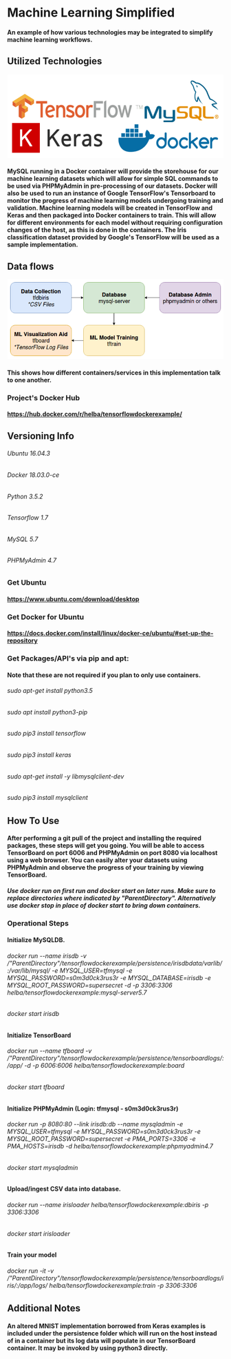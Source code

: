 # Machine Learning Simplified
#### An example of how various technologies may be integrated to simplify machine learning workflows.

## Utilized Technologies
![alt text]( https://raw.githubusercontent.com/TS-Helba/tensorflowdockerexample/master/mdfiles/images/techsused.png  "Technologies used in this project.")
#### MySQL running in a Docker container will provide the storehouse for our machine learning datasets which will allow for simple SQL commands to be used via PHPMyAdmin in pre-processing of our datasets. Docker will also be used to run an instance of Google TensorFlow's Tensorboard to monitor the progress of machine learning models undergoing training and validation. Machine learning models will be created in TensorFlow and Keras and then packaged into Docker containers to train. This will allow for different environments for each model without requiring configuration changes of the host, as this is done in the containers. The Iris classification dataset provided by Google's TensorFlow will be used as a sample implementation.

## Data flows
![alt text]( https://github.com/TS-Helba/tensorflowdockerexample/raw/master/mdfiles/images/dataflowsexample.png  "Dataflows")
#### This shows how different containers/services in this implementation talk to one another.

### Project's Docker Hub
#### https://hub.docker.com/r/helba/tensorflowdockerexample/

## Versioning Info
###### Ubuntu 16.04.3
###### Docker 18.03.0-ce
###### Python 3.5.2
###### Tensorflow 1.7
###### MySQL 5.7
###### PHPMyAdmin 4.7

### Get Ubuntu
#### https://www.ubuntu.com/download/desktop

### Get Docker for Ubuntu
#### https://docs.docker.com/install/linux/docker-ce/ubuntu/#set-up-the-repository

### Get Packages/API's via pip and apt:
#### Note that these are not required if you plan to only use containers.
###### sudo apt-get install python3.5
###### sudo apt install python3-pip
###### sudo pip3 install tensorflow
###### sudo pip3 install keras
###### sudo apt-get install -y libmysqlclient-dev
###### sudo pip3 install mysqlclient

## How To Use
#### After performing a git pull of the project and installing the required packages, these steps will get you going. You will be able to access TensorBoard on port 6006 and PHPMyAdmin on port 8080 via localhost using a web browser. You can easily alter your datasets using PHPMyAdmin and observe the progress of your training by viewing TensorBoard.
##### Use docker run on first run and docker start on later runs. Make sure to replace directories where indicated by "ParentDirectory". Alternatively use docker stop in place of docker start to bring down containers.
### Operational Steps
#### Initialize MySQLDB.
###### docker run --name irisdb -v /"ParentDirectory"/tensorflowdockerexample/persistence/irisdbdata/varlib/:/var/lib/mysql/ -e MYSQL_USER=tfmysql -e MYSQL_PASSWORD=s0m3d0ck3rus3r -e MYSQL_DATABASE=irisdb -e MYSQL_ROOT_PASSWORD=supersecret -d -p 3306:3306 helba/tensorflowdockerexample:mysql-server5.7
###### docker start irisdb
#### Initialize TensorBoard
###### docker run --name tfboard -v /"ParentDirectory"/tensorflowdockerexample/persistence/tensorboardlogs/:/app/ -d -p 6006:6006 helba/tensorflowdockerexample:board
###### docker start tfboard
#### Initialize PHPMyAdmin (Login: tfmysql - s0m3d0ck3rus3r)
###### docker run -p 8080:80 --link irisdb:db --name mysqladmin -e MYSQL_USER=tfmysql -e MYSQL_PASSWORD=s0m3d0ck3rus3r -e MYSQL_ROOT_PASSWORD=supersecret -e PMA_PORTS=3306 -e PMA_HOSTS=irisdb -d helba/tensorflowdockerexample:phpmyadmin4.7
###### docker start mysqladmin
#### Upload/ingest CSV data into database.
###### docker run --name irisloader helba/tensorflowdockerexample:dbiris -p 3306:3306
###### docker start irisloader
#### Train your model
###### docker run -it -v /"ParentDirectory"/tensorflowdockerexample/persistence/tensorboardlogs/iris/:/app/logs/ helba/tensorflowdockerexample:train -p 3306:3306
## Additional Notes
#### An altered MNIST implementation borrowed from Keras examples is included under the persistence folder which will run on the host instead of in a container but its log data will populate in our TensorBoard container. It may be invoked by using python3 directly.








